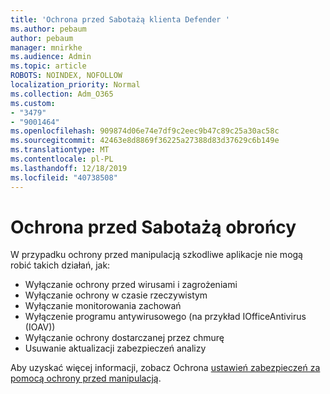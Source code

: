 ```yaml
---
title: 'Ochrona przed Sabotażą klienta Defender '
ms.author: pebaum
author: pebaum
manager: mnirkhe
ms.audience: Admin
ms.topic: article
ROBOTS: NOINDEX, NOFOLLOW
localization_priority: Normal
ms.collection: Adm_O365
ms.custom:
- "3479"
- "9001464"
ms.openlocfilehash: 909874d06e74e7df9c2eec9b47c89c25a30ac58c
ms.sourcegitcommit: 42463e8d8869f36225a27388d83d37629c6b149e
ms.translationtype: MT
ms.contentlocale: pl-PL
ms.lasthandoff: 12/18/2019
ms.locfileid: "40738508"
---
```

# <a name="defender-tamper-protection"></a>Ochrona przed Sabotażą obrońcy 

W przypadku ochrony przed manipulacją szkodliwe aplikacje nie mogą robić takich działań, jak:

- Wyłączanie ochrony przed wirusami i zagrożeniami
- Wyłączanie ochrony w czasie rzeczywistym
- Wyłączanie monitorowania zachowań
- Wyłączenie programu antywirusowego (na przykład IOfficeAntivirus (IOAV))
- Wyłączanie ochrony dostarczanej przez chmurę
- Usuwanie aktualizacji zabezpieczeń analizy

Aby uzyskać więcej informacji, zobacz Ochrona [ustawień zabezpieczeń za pomocą ochrony przed manipulacją](https://docs.microsoft.com/windows/security/threat-protection/windows-defender-antivirus/prevent-changes-to-security-settings-with-tamper-protection).